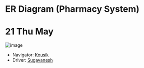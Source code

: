 # ER Diagram (Pharmacy System)
# 21 Thu May
![image](./PharmacySolutionER.drawio.png)


- Navigator: [Kousik](https://github.com/RajKousik)
- Driver: [Sugavanesh](github.com/sugan0tech-presidio)
